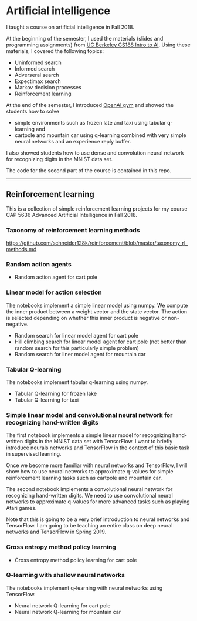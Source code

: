 # Artificial intelligence

I taught a course on artificial intelligence in Fall 2018.

At the beginning of the semester, I used the materials (slides and programming assignments) from [UC Berkeley CS188 Intro to AI](http://ai.berkeley.edu/home.html). Using these materials, I covered the following topics:

- Uninformed search
- Informed search
- Adverseral search
- Expectimax search
- Markov decision processes
- Reinforcement learning

At the end of the semester, I introduced [OpenAI gym](https://gym.openai.com/) and showed the students how to solve 

- simple environments such as frozen late and taxi using tabular q-learning and 
- cartpole and mountain car using q-learning combined with very simple neural networks and an experience reply buffer. 

I also showed students how to use dense and convolution neural network for recognizing digits in the MNIST data set. 

The code for the second part of the course is contained in this repo.

---

## Reinforcement learning #

This is a collection of simple reinforcement learning projects for my course CAP 5636 Advanced Artificial Intelligence in Fall 2018.

### Taxonomy of reinforcement learning methods ##
https://github.com/schneider128k/reinforcement/blob/master/taxonomy_rl_methods.md

### Random action agents ##

* Random action agent for cart pole

### Linear model for action selection ##

The notebooks implement a simple linear model using numpy. We compute the inner product between a weight vector and the state vector. The action is selected depending on whether this inner product is negative or non-negative. 

* Random search for linear model agent for cart pole
* Hill climbing search for linear model agent for cart pole (not better than random search for this particularly simple problem)
* Random search for liner model agent for mountain car

### Tabular Q-learning ##

The notebooks implement tabular q-learning using numpy.

* Tabular Q-learning for frozen lake
* Tabular Q-learning for taxi

### Simple linear model and convolutional neural network for recognizing hand-written digits ##

The first notebook implements a simple linear model for recognizing hand-written digits in the MNIST data set with TensorFlow. I want to briefly introduce neurals networks and TensorFlow in the context of this basic task in supervised learning.  

Once we become more familiar with neural networks and TensorFlow, I will show how to use neural networks to approximate q-values for simple reinforcement learning tasks such as cartpole and mountain car.

The second notebook implements a convolutional neural network for recognizing hand-written digits. We need to use convolutional neural networks to approximate q-values for more advanced tasks such as playing Atari games.

Note that this is going to be a very brief introduction to neural networks and TensorFlow. I am going to be teaching an entire class on deep neural networks and TensorFlow in Spring 2019.

### Cross entropy method policy learning ##

* Cross entropy method policy learning for cart pole

### Q-learning with shallow neural networks ##

The notebooks implement q-learning with neural networks using TensorFlow.

* Neural network Q-learning for cart pole 
* Neural network Q-learning for mountain car 
